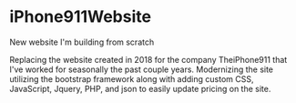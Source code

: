 # iPhone911Website
New website I'm building from scratch

Replacing the website created in 2018 for the company TheiPhone911 that I've worked for seasonally the past couple years. Modernizing the site utilizing the bootstrap framework along with adding custom CSS, JavaScript, Jquery, PHP, and json to easily update pricing on the site. 
